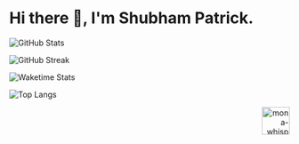 # Hi there 👋, I'm Shubham Patrick.

![GitHub Stats][github_stats]

![GitHub Streak][github_streak]

![Waketime Stats][waketime_stats]

![Top Langs][top_langs]

<!--START_SECTION:activity-->
<!--END_SECTION:activity-->

<p align="right">
  <img alt="mona-whisper"  width="50" src="https://github.githubassets.com/images/mona-whisper.gif"/>
</p>

[top_langs]: https://github-readme-stats.vercel.app/api/top-langs/?username=AHTHneeuhl&show_icons=true&theme=dark&hide_border=true&bg_color=0D1117&locale=en&count_private=true
[github_stats]: https://github-readme-stats.vercel.app/api?username=AHTHneeuhl&show_icons=true&theme=dark&locale=en&count_private=true&hide_border=true&bg_color=0D1117
[github_streak]: https://github-readme-streak-stats.herokuapp.com/?user=AHTHneeuhl&theme=dark&hide_border=true&background=0D1117
[waketime_stats]: https://github-readme-stats.vercel.app/api/wakatime/?username=ahthneeuhl&show_icons=true&theme=dark&hide_border=true&bg_color=0D1117&locale=en&count_private=true
